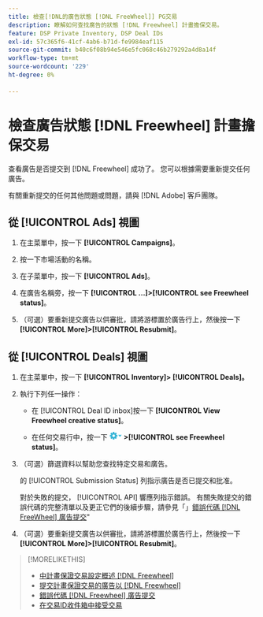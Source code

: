 ```yaml
---
title: 檢查[!DNL的廣告狀態 [!DNL FreeWheel]] PG交易
description: 瞭解如何查找廣告的狀態 [!DNL Freewheel] 計畫擔保交易。
feature: DSP Private Inventory, DSP Deal IDs
exl-id: 57c365f6-41cf-4ab6-b71d-fe9984eaf115
source-git-commit: b40c6f08b94e546e5fc068c46b279292a4d8a14f
workflow-type: tm+mt
source-wordcount: '229'
ht-degree: 0%

---
```


# 檢查廣告狀態 [!DNL Freewheel] 計畫擔保交易

查看廣告是否提交到 [!DNL Freewheel] 成功了。 您可以根據需要重新提交任何廣告。

有關重新提交的任何其他問題或問題，請與 [!DNL Adobe] 客戶團隊。

## 從 [!UICONTROL Ads] 視圖

1. 在主菜單中，按一下 **[!UICONTROL Campaigns]**。

1. 按一下市場活動的名稱。

1. 在子菜單中，按一下 **[!UICONTROL Ads]**。

1. 在廣告名稱旁，按一下  **[!UICONTROL ...]>[!UICONTROL see Freewheel status]**。

1. （可選）要重新提交廣告以供審批，請將游標置於廣告行上，然後按一下 **[!UICONTROL More]>[!UICONTROL Resubmit]**。

## 從 [!UICONTROL Deals] 視圖

1. 在主菜單中，按一下 **[!UICONTROL Inventory]> [!UICONTROL Deals]。**

1. 執行下列任一操作：

   * 在 [!UICONTROL Deal ID inbox]按一下 **[!UICONTROL View Freewheel creative status]**。

   * 在任何交易行中，按一下 ![「選項」菜單](/help/dsp/assets/options-menu.png) **>[!UICONTROL see Freewheel status]**。

1. （可選）篩選資料以幫助您查找特定交易和廣告。

   的 [!UICONTROL Submission Status] 列指示廣告是否已提交和批准。

   對於失敗的提交， [!UICONTROL API] 響應列指示錯誤。 有關失敗提交的錯誤代碼的完整清單以及更正它們的後續步驟，請參見「」[錯誤代碼 [!DNL FreeWheel] 廣告提交](freewheel-error-codes.md)&quot;

1. （可選）要重新提交廣告以供審批，請將游標置於廣告行上，然後按一下 **[!UICONTROL More]>[!UICONTROL Resubmit]**。

>[!MORELIKETHIS]
>
>* [中計畫保證交易設定概述 [!DNL Freewheel]](freewheel-overview.md)
>* [提交計畫保證交易的廣告以 [!DNL Freewheel]](freewheel-submit.md)
>* [錯誤代碼 [!DNL Freewheel] 廣告提交](freewheel-error-codes.md)
>* [在交易ID收件箱中接受交易](deal-id-inbox-accept.md)

